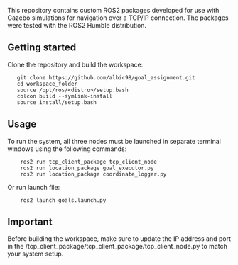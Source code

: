 This repository contains custom ROS2 packages developed for use with Gazebo simulations for navigation over a TCP/IP connection. The packages were tested with the ROS2 Humble distribution.

## Getting started
Clone the repository and build the workspace:

```
   git clone https://github.com/albic98/goal_assignment.git
   cd workspace_folder
   source /opt/ros/<distro>/setup.bash
   colcon build --symlink-install
   source install/setup.bash
```

## Usage
To run the system, all three nodes must be launched in separate terminal windows using the following commands:

```
    ros2 run tcp_client_package tcp_client_node
    ros2 run location_package goal_executor.py
    ros2 run location_package coordinate_logger.py
```

   Or run launch file: 
```
    ros2 launch goals.launch.py
```

## Important 
Before building the workspace, make sure to update the IP address and port in the /tcp_client_package/tcp_client_package/tcp_client_node.py to match your system setup.
